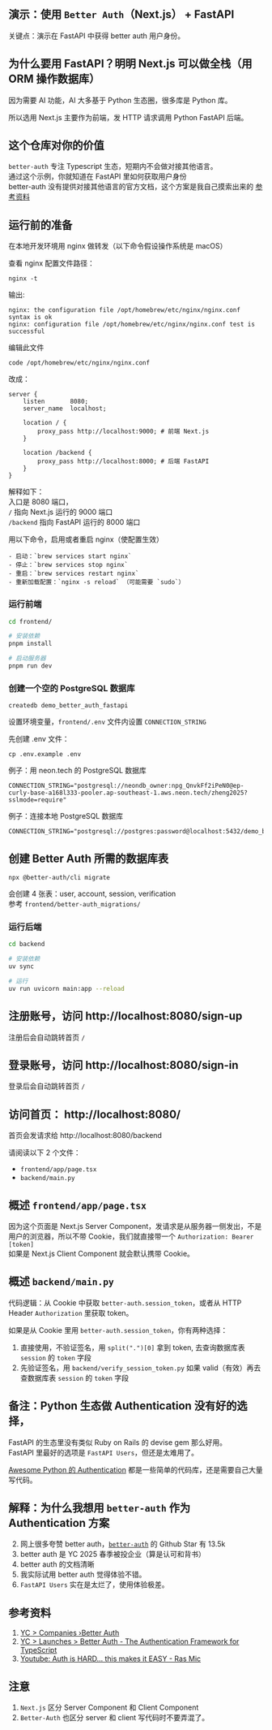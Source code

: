 ## 演示：使用 `Better Auth`（Next.js） + FastAPI
关键点：演示在 FastAPI 中获得 better auth 用户身份。  

## 为什么要用 FastAPI？明明 Next.js 可以做全栈（用 ORM 操作数据库）
因为需要 AI 功能，AI 大多基于 Python 生态圈，很多库是 Python 库。   

所以选用 Next.js 主要作为前端，发 HTTP 请求调用 Python FastAPI 后端。     

## 这个仓库对你的价值
`better-auth` 专注 Typescript 生态，短期内不会做对接其他语言。     
通过这个示例，你就知道在 FastAPI 里如何获取用户身份    
better-auth 没有提供对接其他语言的官方文档，这个方案是我自己摸索出来的  [参考资料](https://github.com/better-auth/better-auth/issues/2685)

## 运行前的准备
在本地开发环境用 nginx 做转发（以下命令假设操作系统是 macOS）    

查看 nginx 配置文件路径：
```
nginx -t
```

输出:
```
nginx: the configuration file /opt/homebrew/etc/nginx/nginx.conf syntax is ok
nginx: configuration file /opt/homebrew/etc/nginx/nginx.conf test is successful
```

编辑此文件
```
code /opt/homebrew/etc/nginx/nginx.conf
```

改成：  
```
server {
    listen       8080;
    server_name  localhost;

    location / {
        proxy_pass http://localhost:9000; # 前端 Next.js
    }

    location /backend {
        proxy_pass http://localhost:8000; # 后端 FastAPI
    }
}
```
解释如下：  
入口是 8080 端口，     
`/` 指向 Next.js 运行的 9000 端口   
`/backend` 指向 FastAPI 运行的 8000 端口   

用以下命令，启用或者重启 nginx（使配置生效）
```
- 启动：`brew services start nginx`
- 停止：`brew services stop nginx`
- 重启：`brew services restart nginx`
- 重新加载配置：`nginx -s reload` （可能需要 `sudo`）
```

### 运行前端
```bash
cd frontend/

# 安装依赖
pnpm install 

# 启动服务器
pnpm run dev
```

### 创建一个空的 PostgreSQL 数据库
```
createdb demo_better_auth_fastapi
```

设置环境变量，`frontend/.env` 文件内设置 `CONNECTION_STRING`

先创建 .env 文件：  
```
cp .env.example .env
```

例子：用 neon.tech 的 PostgreSQL 数据库
```
CONNECTION_STRING="postgresql://neondb_owner:npg_QnvkFf2iPeN0@ep-curly-base-a168l333-pooler.ap-southeast-1.aws.neon.tech/zheng2025?sslmode=require"
```

例子：连接本地 PostgreSQL 数据库
```
CONNECTION_STRING="postgresql://postgres:password@localhost:5432/demo_better_auth_fastapi"
```

## 创建 Better Auth 所需的数据库表
```
npx @better-auth/cli migrate
```
会创建 4 张表：user, account, session, verification  
参考 `frontend/better-auth_migrations/`   


### 运行后端
```bash
cd backend

# 安装依赖
uv sync

# 运行
uv run uvicorn main:app --reload
```

## 注册账号，访问 http://localhost:8080/sign-up
注册后会自动跳转首页 `/`

## 登录账号，访问 http://localhost:8080/sign-in
登录后会自动跳转首页 `/`

## 访问首页： http://localhost:8080/
首页会发请求给 http://localhost:8080/backend     

请阅读以下 2 个文件：  
- `frontend/app/page.tsx`
- `backend/main.py`

## 概述 `frontend/app/page.tsx`
因为这个页面是 Next.js Server Component，发请求是从服务器一侧发出，不是用户的浏览器，所以不带 Cookie，我们就直接带一个 `Authorization: Bearer [token]`   
如果是 Next.js Client Component 就会默认携带 Cookie。  

## 概述 `backend/main.py`
代码逻辑：从 Cookie 中获取 `better-auth.session_token`，或者从 HTTP Header `Authorization` 里获取 token。    

如果是从 Cookie 里用 `better-auth.session_token`，你有两种选择：
1. 直接使用，不验证签名，用 `split(".")[0]` 拿到 token, 去查询数据库表 `session` 的 `token` 字段
2. 先验证签名，用 `backend/verify_session_token.py` 如果 valid（有效）再去查数据库表 `session` 的 `token` 字段

## 备注：Python 生态做 Authentication 没有好的选择，   
FastAPI 的生态里没有类似 Ruby on Rails 的 devise gem 那么好用。  
FastAPI 里最好的选项是 `FastAPI Users`，但还是太难用了。  

[Awesome Python 的 Authentication](https://github.com/vinta/awesome-python?tab=readme-ov-file#authentication) 都是一些简单的代码库，还是需要自己大量写代码。  

## 解释：为什么我想用 `better-auth` 作为 Authentication 方案
2. 网上很多夸赞 better auth，[`better-auth`](https://github.com/better-auth/better-auth) 的 Github Star 有 13.5k
3. better auth 是 YC 2025 春季被投企业（算是认可和背书）
4. better auth 的文档清晰
5. 我实际试用 better auth 觉得体验不错。   
6. `FastAPI Users` 实在是太烂了，使用体验极差。   

## 参考资料
1. [YC > Companies ›Better Auth](https://www.ycombinator.com/companies/better-auth)
1. [YC > Launches > Better Auth - The Authentication Framework for TypeScript](https://www.ycombinator.com/launches/NUm-better-auth-the-authentication-framework-for-typescript)
1. [Youtube: Auth is HARD... this makes it EASY - Ras Mic](https://www.youtube.com/watch?v=QurjwJHCoHQ)

## 注意
1. `Next.js` 区分 Server Component 和 Client Component
2. `Better-Auth` 也区分 server 和 client
写代码时不要弄混了。     
